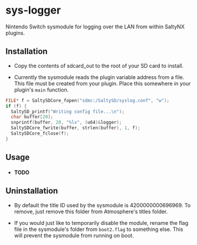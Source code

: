 # sys-logger
Nintendo Switch sysmodule for logging over the LAN from within SaltyNX plugins.

## Installation ##

- Copy the contents of sdcard_out to the root of your SD card to install. 

- Currently the sysmodule reads the plugin variable address from a file. This file must be created from your plugin. Place this somewhere in your plugin's `main` function.

```c++
FILE* f = SaltySDCore_fopen("sdmc:/SaltySD/syslog.conf", "w");
if (f) {
  SaltySD_printf("Writing config file...\n");
  char buffer[20];
  snprintf(buffer, 20, "%lx", (u64)&logger);
  SaltySDCore_fwrite(buffer, strlen(buffer), 1, f);
  SaltySDCore_fclose(f);
}
```

## Usage ##

 - #### TODO ####

## Uninstallation ##
 - By default the title ID used by the sysmodule is 4200000000696969. To remove, just remove this folder from Atmosphere's titles folder. 
 
- If you would just like to temporarily disable the module, rename the flag file in the sysmodule's folder from `boot2.flag` to something else. This will prevent the sysmodule from running on boot.
